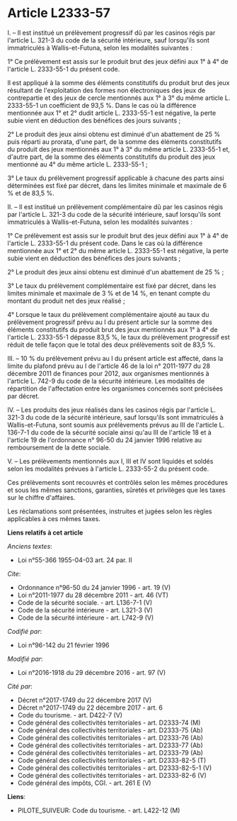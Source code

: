 # Article L2333-57

I. – Il est institué un prélèvement progressif dû par les casinos régis par l'article L. 321-3 du code de la sécurité
intérieure, sauf lorsqu'ils sont immatriculés à Wallis-et-Futuna, selon les modalités suivantes : 

1° Ce prélèvement est assis sur le produit brut des jeux défini aux 1° à 4° de l'article L. 2333-55-1 du présent code. 

Il est appliqué à la somme des éléments constitutifs du produit brut des jeux résultant de l'exploitation des formes non
électroniques des jeux de contrepartie et des jeux de cercle mentionnés aux 1° à 3° du même article L. 2333-55-1 un
coefficient de 93,5 %. Dans le cas où la différence mentionnée aux 1° et 2° dudit article L. 2333-55-1 est négative, la perte
subie vient en déduction des bénéfices des jours suivants ; 

2° Le produit des jeux ainsi obtenu est diminué d'un abattement de 25 % puis réparti au prorata, d'une part, de la somme des
éléments constitutifs du produit des jeux mentionnés aux 1° à 3° du même article L. 2333-55-1 et, d'autre part, de la somme
des éléments constitutifs du produit des jeux mentionné au 4° du même article L. 2333-55-1 ; 

3° Le taux du prélèvement progressif applicable à chacune des parts ainsi déterminées est fixé par décret, dans les limites
minimale et maximale de 6 % et de 83,5 %. 

II. – Il est institué un prélèvement complémentaire dû par les casinos régis par l'article L. 321-3 du code de la sécurité
intérieure, sauf lorsqu'ils sont immatriculés à Wallis-et-Futuna, selon les modalités suivantes : 

1° Ce prélèvement est assis sur le produit brut des jeux défini aux 1° à 4° de l'article L. 2333-55-1 du présent code. Dans
le cas où la différence mentionnée aux 1° et 2° du même article L. 2333-55-1 est négative, la perte subie vient en déduction
des bénéfices des jours suivants ; 

2° Le produit des jeux ainsi obtenu est diminué d'un abattement de 25 % ; 

3° Le taux du prélèvement complémentaire est fixé par décret, dans les limites minimale et maximale de 3 % et de 14 %, en
tenant compte du montant du produit net des jeux réalisé ; 

4° Lorsque le taux du prélèvement complémentaire ajouté au taux du prélèvement progressif prévu au I du présent article sur
la somme des éléments constitutifs du produit brut des jeux mentionnés aux 1° à 4° de l'article L. 2333-55-1 dépasse 83,5 %,
le taux du prélèvement progressif est réduit de telle façon que le total des deux prélèvements soit de 83,5 %. 

III. – 10 % du prélèvement prévu au I du présent article est affecté, dans la limite du plafond prévu au I de l'article 46 de
la loi n° 2011-1977 du 28 décembre 2011 de finances pour 2012, aux organismes mentionnés à l'article L. 742-9 du code de la
sécurité intérieure. Les modalités de répartition de l'affectation entre les organismes concernés sont précisées par décret. 

IV. – Les produits des jeux réalisés dans les casinos régis par l'article L. 321-3 du code de la sécurité intérieure, sauf
lorsqu'ils sont immatriculés à Wallis-et-Futuna, sont soumis aux prélèvements prévus au III de l'article L. 136-7-1 du code
de la sécurité sociale ainsi qu'au III de l'article 18 et à l'article 19 de l'ordonnance n° 96-50 du 24 janvier 1996 relative
au remboursement de la dette sociale. 

V. – Les prélèvements mentionnés aux I, III et IV sont liquidés et soldés selon les modalités prévues à l'article L.
2333-55-2 du présent code. 

Ces prélèvements sont recouvrés et contrôlés selon les mêmes procédures et sous les mêmes sanctions, garanties, sûretés et
privilèges que les taxes sur le chiffre d'affaires. 

Les réclamations sont présentées, instruites et jugées selon les règles applicables à ces mêmes taxes.

**Liens relatifs à cet article**

_Anciens textes_:

  - Loi n°55-366 1955-04-03 art. 24 par. II

_Cite_:

  - Ordonnance n°96-50 du 24 janvier 1996 - art. 19 (V)
  - Loi n°2011-1977 du 28 décembre 2011 - art. 46 (VT)
  - Code de la sécurité sociale. - art. L136-7-1 (V)
  - Code de la sécurité intérieure - art. L321-3 (V)
  - Code de la sécurité intérieure - art. L742-9 (V)

_Codifié par_:

  - Loi n°96-142 du 21 février 1996

_Modifié par_:

  - Loi n°2016-1918 du 29 décembre 2016 - art. 97 (V)

_Cité par_:

  - Décret n°2017-1749 du 22 décembre 2017 (V)
  - Décret n°2017-1749 du 22 décembre 2017 - art. 6
  - Code du tourisme. - art. D422-7 (V)
  - Code général des collectivités territoriales - art. D2333-74 (M)
  - Code général des collectivités territoriales - art. D2333-75 (Ab)
  - Code général des collectivités territoriales - art. D2333-76 (Ab)
  - Code général des collectivités territoriales - art. D2333-77 (Ab)
  - Code général des collectivités territoriales - art. D2333-79 (Ab)
  - Code général des collectivités territoriales - art. D2333-82-5 (T)
  - Code général des collectivités territoriales - art. D2333-82-5-1 (V)
  - Code général des collectivités territoriales - art. D2333-82-6 (V)
  - Code général des impôts, CGI. - art. 261 E (V)

**Liens**:

  - PILOTE_SUIVEUR: Code du tourisme. - art. L422-12 (M)
